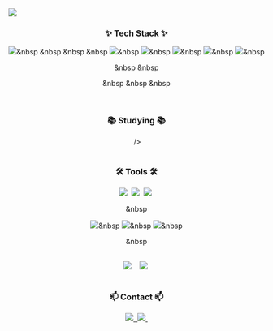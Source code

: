 <!--타이틀 부분-->
<div>
  <img src="https://github.com/user-attachments/assets/0bc25717-88b2-42ac-8863-a944fd906ea4">
</div>

<!--내용 부분-->
<h3 align="center">✨ Tech Stack ✨</h3>
<!--기술 스택-->
<div align="center">

  <!--언어 및 라이브러리-->
  <img src="https://img.shields.io/badge/python-3670A0?style=for-the-badge&logo=python&logoColor=ffdd54" />&nbsp  <!--python-->
  <img src="" />&nbsp  <!--sql-->
  <img src="" />&nbsp  <!--html-->
  <img src="" />&nbsp  <!--css-->
  <img src="https://img.shields.io/badge/pandas-150458.svg?style=for-the-badge&logo=pandas&logoColor=white" />&nbsp  <!--pandas-->
  <img src="https://img.shields.io/badge/numpy-4d77cf.svg?style=for-the-badge&logo=numpy&logoColor=white" />&nbsp  <!--numpy-->
  <img src="https://img.shields.io/badge/SQLAlchemy-D71F00?style=for-the-badge&logo=sqlalchemy&logoColor=white
" />&nbsp  <!--sqlalchemy-->
  <img src="https://img.shields.io/badge/Matplotlib-11557c.svg?style=for-the-badge&logo=Matplotlib&logoColor=white" />&nbsp  <!--matploylib-->
  <img src="https://img.shields.io/badge/Hugging%20Face-FFD21E?style=for-the-badge&logo=huggingface&logoColor=white
" />&nbsp  <!--hugging face-->

<!--프레임워크-->
<img src="" />&nbsp  <!--django-->
<img src="" />&nbsp  <!--flask-->

<!--데이터베이스-->
<img src="" />&nbsp  <!--postgresql-->
<img src="" />&nbsp  <!--mysql-->
<img src="" />&nbsp  <!--mongodb-->

</div>

<br>

<h3 align="center">📚 Studying 📚</h3>
<div align="center">
    <img src="" />&nbsp  <!--quicksight-->/>&nbsp
</div>

<br>

<!--tools-->
<h3 align="center">🛠 Tools 🛠</h3>

<!--개발 환경-->
<div align="center">
  <img src="https://img.shields.io/badge/VSCode-2C2C32.svg?style=for-the-badge&logo=visual-studio-code&logoColor=22ABF3" />&nbsp  <!--vs code-->
  <img src="https://img.shields.io/badge/jupyter-2C2C32.svg?style=for-the-badge&logo=jupyter&logoColor=F37726" />&nbsp  <!--jupyter-->
  <img src="https://img.shields.io/badge/Colab-2C2C32.svg?style=for-the-badge&logo=googlecolab&logoColor=F9AB00" />&nbsp  <!--colab-->

  <!--데이터베이스 관리-->
  <img src="" />&nbsp  <!--dbeaver-->

  <!--협업-->
  <img src="https://img.shields.io/badge/git-F05033.svg?style=for-the-badge&logo=git&logoColor=white" />&nbsp  <!--git-->
  <img src="https://img.shields.io/badge/github-181717.svg?style=for-the-badge&logo=github&logoColor=white" />&nbsp  <!--github-->
  <img src="https://img.shields.io/badge/Notion-F3F3F3.svg?style=for-the-badge&logo=notion&logoColor=black" />&nbsp  <!--notion-->

  <!--클라우드 서비스-->
  <img src="" />&nbsp  <!--aws-->
</div>


<br>

<!--그래픽-->
<div align="center">
  <img src="https://img.shields.io/badge/adobe%20photoshop-08253c.svg?style=for-the-badge&logo=adobe%20photoshop&logoColor=37abff" />&nbsp
  <img src="" />&nbsp  <!--illustrator-->
  <img src="https://img.shields.io/badge/figma-F24E1E.svg?style=for-the-badge&logo=figma&logoColor=white" />&nbsp
</div>

<br>

<!--연락-->
<h3 align="center">📫 Contact 📫</h3>
<div align="center">
  <a href="https://boar2234.tistory.com/">
    <img src="https://img.shields.io/badge/Tistory-FF8C00?style=for-the-badge&logo=tistory&logoColor=white" />&nbsp
  </a>
  <a href="mailto:boar7027@gmail.com">
    <img
      src="https://img.shields.io/badge/boar7027@gmail.com-D14836?style=for-the-badge&logo=gmail&logoColor=white"/>&nbsp
  </a>
</div>
